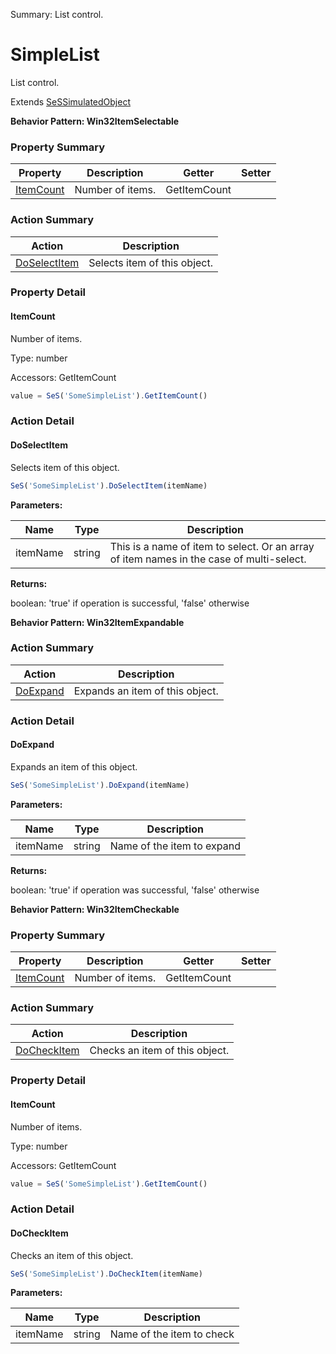 Summary: List control.

# SimpleList

List control.
 
Extends [SeSSimulatedObject](SeSSimulatedObject.md)





**Behavior Pattern: Win32ItemSelectable**


<!-- ============================== property summary ========================== -->



### Property Summary
| **Property** | **Description** | **Getter** | **Setter** |
| ------------ | --------------- | ---------- | ---------- |
| [ItemCount](#itemcount) | Number of items. | GetItemCount |  |



<!-- ============================== action summary ========================== -->



### Action Summary
|  **Action** | **Description** | 
| ----------- | --------------- |
|  [DoSelectItem](#doselectitem) | Selects item of this object. |



<!-- ============================== property detail ========================== -->

### Property Detail

<a name="ItemCount"></a>
#### ItemCount

Number of items.



Type: number


Accessors: GetItemCount

```javascript
value = SeS('SomeSimpleList').GetItemCount()
```




<!-- ============================== action detail ========================== -->

### Action Detail

<a name="DoSelectItem"></a>    
#### DoSelectItem

Selects item of this object.

```javascript
SeS('SomeSimpleList').DoSelectItem(itemName)
```


**Parameters:**

|  **Name** | **Type** | **Description** |
| ---------- | -------- | --------------- |
| itemName | string |  This is a name of item to select. Or an array of item names in the case of multi-select. |




**Returns:**

boolean: 'true' if operation is successful, 'false' otherwise



<a name="see.also.simplelist.doselectitem"></a>

  




**Behavior Pattern: Win32ItemExpandable**


<!-- ============================== property summary ========================== -->

<!-- ============================== action summary ========================== -->



### Action Summary
|  **Action** | **Description** | 
| ----------- | --------------- |
|  [DoExpand](#doexpand) | Expands an item of this object. |



<!-- ============================== property detail ========================== -->


<!-- ============================== action detail ========================== -->

### Action Detail

<a name="DoExpand"></a>    
#### DoExpand

Expands an item of this object.

```javascript
SeS('SomeSimpleList').DoExpand(itemName)
```


**Parameters:**

|  **Name** | **Type** | **Description** |
| ---------- | -------- | --------------- |
| itemName | string |  Name of the item to expand |




**Returns:**

boolean: 'true' if operation was successful, 'false' otherwise



<a name="see.also.simplelist.doexpand"></a>

  




**Behavior Pattern: Win32ItemCheckable**


<!-- ============================== property summary ========================== -->



### Property Summary
| **Property** | **Description** | **Getter** | **Setter** |
| ------------ | --------------- | ---------- | ---------- |
| [ItemCount](#itemcount) | Number of items. | GetItemCount |  |



<!-- ============================== action summary ========================== -->



### Action Summary
|  **Action** | **Description** | 
| ----------- | --------------- |
|  [DoCheckItem](#docheckitem) | Checks an item of this object. |



<!-- ============================== property detail ========================== -->

### Property Detail

<a name="ItemCount"></a>
#### ItemCount

Number of items.



Type: number


Accessors: GetItemCount

```javascript
value = SeS('SomeSimpleList').GetItemCount()
```




<!-- ============================== action detail ========================== -->

### Action Detail

<a name="DoCheckItem"></a>    
#### DoCheckItem

Checks an item of this object.

```javascript
SeS('SomeSimpleList').DoCheckItem(itemName)
```


**Parameters:**

|  **Name** | **Type** | **Description** |
| ---------- | -------- | --------------- |
| itemName | string |  Name of the item to check |





<a name="see.also.simplelist.docheckitem"></a>

  

